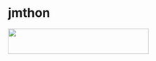 # jmthon

<p align="left"><a href="https://heroku.com/deploy?template=https://github.com/AKM575/mus1"> <img src="https://img.shields.io/badge/Deploy%20To%20Heroku-purple?style=for-the-badge&logo=heroku" width="320" height="58.45"/></a></p>
